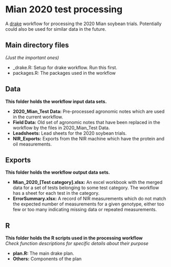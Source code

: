 # Mian 2020 test processing
A [drake](https://github.com/ropensci/drake) workflow for processing the 2020 Mian soybean trials. Potentially could also be used for similar data in the future.

## Main directory files 
*(Just the important ones)*
- \_drake.R: Setup for drake workflow. Run this first. 
- packages.R: The packages used in the workflow

## Data
**This folder holds the workflow input data sets.**
- **2020_Mian_Test Data:** Pre-processed agronomic notes which are used in the current workflow.
- **Field Data:** Old set of agronomic notes that have been replaced in the workflow by the files in 2020_Mian_Test Data.
- **Leadsheets:** Lead sheets for the 2020 soybean trials. 
- **NIR_Exports:** Exports from the NIR machine which have the protein and oil measurements. 

## Exports
**This folder holds the workflow output data sets.**
- **Mian_2020_[Test category].xlsx:** An excel workbook with the merged data for a set of tests belonging to some test category. The workflow has a sheet for each test in the category. 
- **ErrorSummary.xlsx:** A record of NIR measurements which do not match the expected number of measurements for a given genotype, either too few or too many indicating missing data or repeated measurements. 

## R
**This folder holds the R scripts used in the processing workflow**  
*Check function descriptions for specific details about their purpose*
- **plan.R:** The main drake plan. 
- **Others:** Components of the plan
